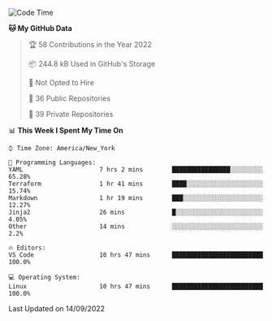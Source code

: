 <!--START_SECTION:waka-->
![Code Time](http://img.shields.io/badge/Code%20Time-86%20hrs%2024%20mins-blue)

**🐱 My GitHub Data** 

> 🏆 58 Contributions in the Year 2022
 > 
> 📦 244.8 kB Used in GitHub's Storage 
 > 
> 🚫 Not Opted to Hire
 > 
> 📜 36 Public Repositories 
 > 
> 🔑 39 Private Repositories  
 > 
📊 **This Week I Spent My Time On** 

```text
⌚︎ Time Zone: America/New_York

💬 Programming Languages: 
YAML                     7 hrs 2 mins        ████████████████░░░░░░░░░   65.28% 
Terraform                1 hr 41 mins        ████░░░░░░░░░░░░░░░░░░░░░   15.74% 
Markdown                 1 hr 19 mins        ███░░░░░░░░░░░░░░░░░░░░░░   12.27% 
Jinja2                   26 mins             █░░░░░░░░░░░░░░░░░░░░░░░░   4.05% 
Other                    14 mins             ░░░░░░░░░░░░░░░░░░░░░░░░░   2.2%

🔥 Editors: 
VS Code                  10 hrs 47 mins      █████████████████████████   100.0%

💻 Operating System: 
Linux                    10 hrs 47 mins      █████████████████████████   100.0%

```


 Last Updated on 14/09/2022
<!--END_SECTION:waka-->